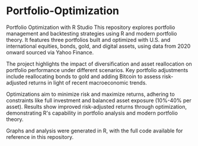 # Portfolio-Optimization
Portfolio Optimization with R Studio
This repository explores portfolio management and backtesting strategies using R and modern portfolio theory. It features three portfolios built and optimized with U.S. and international equities, bonds, gold, and digital assets, using data from 2020 onward sourced via Yahoo Finance.

The project highlights the impact of diversification and asset reallocation on portfolio performance under different scenarios. Key portfolio adjustments include reallocating bonds to gold and adding Bitcoin to assess risk-adjusted returns in light of recent macroeconomic trends.

Optimizations aim to minimize risk and maximize returns, adhering to constraints like full investment and balanced asset exposure (10%-40% per asset). Results show improved risk-adjusted returns through optimization, demonstrating R's capability in portfolio analysis and modern portfolio theory.

Graphs and analysis were generated in R, with the full code available for reference in this repository.






